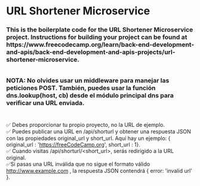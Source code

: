 # URL Shortener Microservice

<h3>This is the boilerplate code for the URL Shortener Microservice project. Instructions for building your project can be found at https://www.freecodecamp.org/learn/back-end-development-and-apis/back-end-development-and-apis-projects/url-shortener-microservice.<br><br>

NOTA: No olvides usar un middleware para manejar las peticiones POST. También, puedes usar la función dns.lookup(host, cb) desde el módulo principal dns para verificar una URL enviada.</h3>

#

✅ Debes proporcionar tu propio proyecto, no la URL de ejemplo.<br>
✅ Puedes publicar una URL en /api/shorturl y obtener una respuesta JSON con las propiedades original_url y short_url. Aquí hay un ejemplo: { original_url : 'https://freeCodeCamp.org', short_url : 1}.<br>
✅ Cuando visitas /api/shorturl/<short_url>, serás redirigido a la URL original.<br>
✅Si pasas una URL inválida que no sigue el formato válido http://www.example.com , la respuesta JSON contendrá { error: 'invalid url' }.<br>
